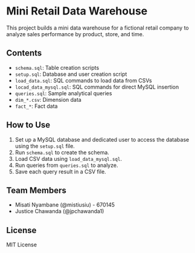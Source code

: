 
# Mini Retail Data Warehouse

This project builds a mini data warehouse for a fictional retail company to analyze sales performance by product, store, and time.

## Contents

- `schema.sql`: Table creation scripts
- `setup.sql`: Database and user creation script
- `load_data.sql`: SQL commands to load data from CSVs
- `locad_data_mysql.sql`: SQL commands for direct MySQL insertion
- `queries.sql`: Sample analytical queries
- `dim_*.csv`: Dimension data
- `fact_*`: Fact data

## How to Use

1. Set up a MySQL database and dedicated user to access the database using the `setup.sql` file.
2. Run `schema.sql` to create the schema.
3. Load CSV data using `load_data_mysql.sql`.
4. Run queries from `queries.sql` to analyze.
5. Save each query result in a CSV file.

## Team Members

- Misati Nyambane (@mistiusiu) - 670145
- Justice Chawanda (@jpchawanda1)

## License

MIT License
